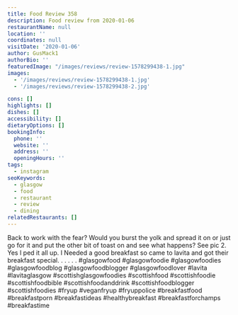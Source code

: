```yaml
---
title: Food Review 358
description: Food review from 2020-01-06
restaurantName: null
location: ''
coordinates: null
visitDate: '2020-01-06'
author: GusMack1
authorBio: ''
featuredImage: "/images/reviews/review-1578299438-1.jpg"
images:
  - '/images/reviews/review-1578299438-1.jpg'
  - '/images/reviews/review-1578299438-2.jpg'

cons: []
highlights: []
dishes: []
accessibility: []
dietaryOptions: []
bookingInfo:
  phone: ''
  website: ''
  address: ''
  openingHours: ''
tags:
  - instagram
seoKeywords:
  - glasgow
  - food
  - restaurant
  - review
  - dining
relatedRestaurants: []
---
```

Back to work with the fear? Would you burst the yolk and spread it on or just go for it and put the other bit of toast on and see what happens? See pic 2. Yes I ped it all up. I Needed a good breakfast so came to lavita and got their breakfast special. .
.
.
.
.
#glasgowfood #glasgowfoodie #glasgowfoodies #glasgowfoodblog #glasgowfoodblogger #glasgowfoodlover #lavita #lavitaglasgow #scottishglasgowfoodies #scottishfood #scottishfoodie #scottishfoodbible #scottishfoodanddrink #scottishfoodblogger #scottishfoodies #fryup #veganfryup #fryuppolice #breakfastfood #breakfastporn #breakfastideas #healthybreakfast #breakfastforchamps #breakfastime
